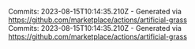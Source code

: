 Commits: 2023-08-15T10:14:35.210Z - Generated via https://github.com/marketplace/actions/artificial-grass
<br>
Commits: 2023-08-15T10:14:35.210Z - Generated via https://github.com/marketplace/actions/artificial-grass
<br>
